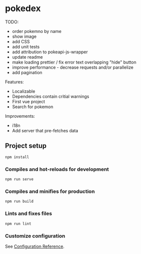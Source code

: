 # pokedex

TODO:
- order pokemno by name
- show image
- add CSS
- add unit tests
- add attribution to pokeapi-js-wrapper
- update readme
- make loading prettier / fix error text overlapping "hide" button
- improve performance - decrease requests and/or parallelize
- add pagination

Features:

- Localizable
- Dependencies contain critial warnings
- First vue project
- Search for pokemon

Improvements:
- i18n
- Add server that pre-fetches data

## Project setup
```
npm install
```

### Compiles and hot-reloads for development
```
npm run serve
```

### Compiles and minifies for production
```
npm run build
```

### Lints and fixes files
```
npm run lint
```

### Customize configuration
See [Configuration Reference](https://cli.vuejs.org/config/).
